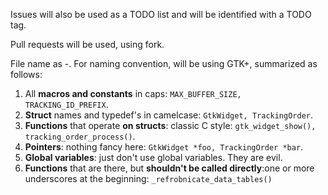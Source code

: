 Issues will also be used as a TODO list and will be identified with a TODO tag.

Pull requests will be used, using fork.

File name as <word>-<word>. For naming convention, will be using GTK+, summarized as follows:
  1. All **macros and constants** in caps: ```MAX_BUFFER_SIZE, TRACKING_ID_PREFIX```.
  2. **Struct** names and typedef's in camelcase: ```GtkWidget, TrackingOrder```.
  3. **Functions** that operate **on structs**: classic C style: ```gtk_widget_show(), tracking_order_process()```.
  4. **Pointers**: nothing fancy here: ```GtkWidget *foo, TrackingOrder *bar```.
  5. **Global variables**: just don't use global variables. They are evil.
  6. **Functions** that are there, but **shouldn't be called directly**:one or more underscores at the beginning: ```_refrobnicate_data_tables()```


